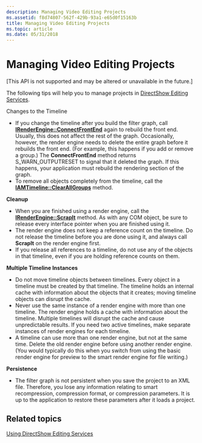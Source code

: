 ```yaml
---
description: Managing Video Editing Projects
ms.assetid: f8d74807-562f-429b-93a1-e65d0f15163b
title: Managing Video Editing Projects
ms.topic: article
ms.date: 05/31/2018
---
```


# Managing Video Editing Projects

\[This API is not supported and may be altered or unavailable in the future.\]

The following tips will help you to manage projects in [DirectShow Editing Services](directshow-editing-services.md).

Changes to the Timeline

-   If you change the timeline after you build the filter graph, call [**IRenderEngine::ConnectFrontEnd**](irenderengine-connectfrontend.md) again to rebuild the front end. Usually, this does not affect the rest of the graph. Occasionally, however, the render engine needs to delete the entire graph before it rebuilds the front end. (For example, this happens if you add or remove a group.) The **ConnectFrontEnd** method returns S\_WARN\_OUTPUTRESET to signal that it deleted the graph. If this happens, your application must rebuild the rendering section of the graph.
-   To remove all objects completely from the timeline, call the [**IAMTimeline::ClearAllGroups**](iamtimeline-clearallgroups.md) method.

**Cleanup**

-   When you are finished using a render engine, call the [**IRenderEngine::ScrapIt**](irenderengine-scrapit.md) method. As with any COM object, be sure to release every interface pointer when you are finished using it.
-   The render engine does not keep a reference count on the timeline. Do not release the timeline before you are done using it, and always call **ScrapIt** on the render engine first.
-   If you release all references to a timeline, do not use any of the objects in that timeline, even if you are holding reference counts on them.

**Multiple Timeline Instances**

-   Do not move timeline objects between timelines. Every object in a timeline must be created by that timeline. The timeline holds an internal cache with information about the objects that it creates; moving timeline objects can disrupt the cache.
-   Never use the same instance of a render engine with more than one timeline. The render engine holds a cache with information about the timeline. Multiple timelines will disrupt the cache and cause unpredictable results. If you need two active timelines, make separate instances of render engines for each timeline.
-   A timeline can use more than one render engine, but not at the same time. Delete the old render engine before using another render engine. (You would typically do this when you switch from using the basic render engine for preview to the smart render engine for file writing.)

**Persistence**

-   The filter graph is not persistent when you save the project to an XML file. Therefore, you lose any information relating to smart recompression, compression format, or compression parameters. It is up to the application to restore these parameters after it loads a project.

## Related topics

<dl> <dt>

[Using DirectShow Editing Services](using-directshow-editing-services.md)
</dt> </dl>

 

 



